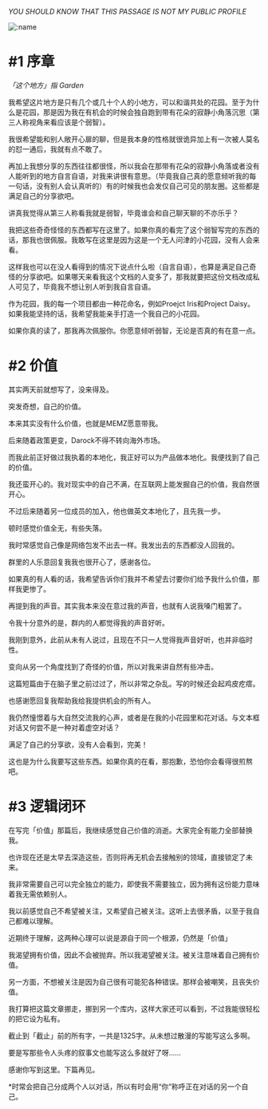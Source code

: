 *YOU SHOULD KNOW THAT THIS PASSAGE IS NOT MY PUBLIC PROFILE*

![:name](https://count.getloli.com/get/@ThreeManager785-personal-readme?theme=rule34)


# #1 序章
*「这个地方」指 Garden*

我希望这片地方是只有几个或几十个人的小地方，可以和谐共处的花园。至于为什么是花园，那是因为我在有机会的时候会独自跑到带有花朵的寂静小角落沉思（第三人称视角来看应该是个弱智）。

我很希望能和别人敞开心扉的聊，但是我本身的性格就很诡异加上有一次被人莫名的怼一通后，我就有点不敢了。

再加上我想分享的东西往往都很怪，所以我会在那带有花朵的寂静小角落或者没有人能听到的地方自言自语，对我来讲很有意思。（毕竟我自己真的愿意倾听我的每一句话，没有别人会认真听的）有的时候我也会发仅自己可见的朋友圈。这些都是满足自己的分享欲吧。

讲真我觉得从第三人称看我就是弱智，毕竟谁会和自己聊天聊的不亦乐乎？

我把这些奇奇怪怪的东西都写在这里了。如果你真的看完了这个弱智写完的东西的话，那我也很佩服。我敢写在这里是因为这是一个无人问津的小花园，没有人会来看。

这样我也可以在没人看得到的情况下说点什么啦（自言自语），也算是满足自己奇怪的分享欲吧。如果哪天来看我这个文档的人变多了，那我就要把这份文档改成私人可见了，毕竟我不想让别人听到我自言自语。

作为花园，我的每一个项目都由一种花命名，例如Proejct Iris和Project Daisy。如果我能坚持的话，我希望我能亲手打造一个我自己的小花园。

如果你真的读了，那我再次佩服你。你愿意倾听弱智，无论是否真的有在意一点。

# #2 价值
其实两天前就想写了，没来得及。

突发奇想，自己的价值。

本来其实没有什么价值，也就是MEMZ愿意带我。

后来随着政策更变，Darock不得不转向海外市场。

而我此前正好做过我执着的本地化，我正好可以为产品做本地化。我便找到了自己的价值。

我还蛮开心的。我对现实中的自己不满，在互联网上能发掘自己的价值，我自然很开心。

不过后来随着另一位成员的加入，他也做英文本地化了，且先我一步。

顿时感觉价值全无，有些失落。

我时常感觉自己像是网络包发不出去一样。我发出去的东西都没人回我的。

群里的人乐意回复我我也很开心了，感谢各位。

如果真的有人看的话，我希望告诉你们我并不希望去讨要你们给予我什么价值，那样我更惨了。

再提到我的声音。其实我本来没在意过我的声音，也就有人说我嗓门粗罢了。

令我十分意外的是，群内的人都觉得我的声音好听。

我刚到意外，此前从未有人说过，且现在不只一人觉得我声音好听，也并非临时性。

变向从另一个角度找到了奇怪的价值，所以对我来讲自然有些冲击。

这篇短篇由于在脑子里之前过过了，所以非常之杂乱。写的时候还会起鸡皮疙瘩。

也感谢愿回复我帮助我给我提供机会的所有人。

我仍然憧憬着与大自然交流我的心声，或者是在我的小花园里和花对话。与文本框对话又何尝不是一种对着虚空对话？

满足了自己的分享欲，没有人会看到，完美！

这也是为什么我要写这些东西。如果你真的在看，那抱歉，恐怕你会看得很煎熬吧。

# #3 逻辑闭环
在写完「价值」那篇后，我继续感觉自己价值的消逝。大家完全有能力全部替换我。

也许现在还是太早去深造这些，否则将再无机会去接触别的领域，直接锁定了未来。

我非常需要自己可以完全独立的能力，即使我不需要独立，因为拥有这份能力意味着我无需依赖别人。

我以前感觉自己不希望被关注，又希望自己被关注。这听上去很矛盾，以至于我自己都难以理解。

近期终于理解，这两种心理可以说是源自于同一个根源，仍然是「价值」

我渴望拥有价值，因此不会被抛弃。所以我渴望被关注。被关注意味着自己拥有价值。

另一方面，不想被关注是因为自己很有可能犯各种错误。那样会被嘲笑，且丧失价值。

我打算把这篇文章挪走，挪到另一个库内，这样大家还可以看到，不过我能很轻松的把它设为私有。

截止到「截止」前的所有字，一共是1325字。从未想过散漫的写能写这么多啊。

要是写那些令人头疼的叙事文也能写这么多就好了呀……

感谢你写到这里。下篇再见。

*时常会把自己分成两个人以对话，所以有时会用“你”称呼正在对话的另一个自己。
